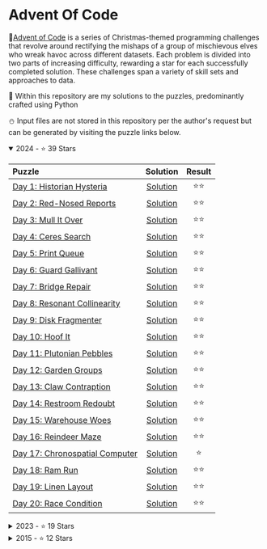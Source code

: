 # Advent Of Code 

🎄[Advent of Code](https://adventofcode.com/) is a series of Christmas-themed programming challenges that revolve around rectifying the mishaps of a group of mischievous elves who wreak havoc across different datasets. Each problem is divided into two parts of increasing difficulty, rewarding a star for each successfully completed solution. These challenges span a variety of skill sets and approaches to data.

🎅 Within this repository are my solutions to the puzzles, predominantly crafted using Python

⛄️ Input files are not stored in this repository per the author's request but can be generated by visiting the puzzle links below. 

<details open>
    <summary>2024 - ⭐️ 39 Stars</summary>
    
| Puzzle      | Solution | Result|
| :---        |    :----:   |   :----:    |
| [Day 1: Historian Hysteria](https://adventofcode.com/2024/day/1) | [Solution](https://github.com/Fordcois/AdventOfCode/tree/main/2024/Day01) | ⭐️⭐️ |
| [Day 2: Red-Nosed Reports](https://adventofcode.com/2024/day/2) | [Solution](https://github.com/Fordcois/AdventOfCode/tree/main/2024/Day02) | ⭐️⭐️ |
| [Day 3: Mull It Over](https://adventofcode.com/2024/day/3) | [Solution](https://github.com/Fordcois/AdventOfCode/tree/main/2024/Day03) | ⭐️⭐️ |
| [Day 4: Ceres Search](https://adventofcode.com/2024/day/4) | [Solution](https://github.com/Fordcois/AdventOfCode/tree/main/2024/Day04) | ⭐️⭐️ |
| [Day 5: Print Queue](https://adventofcode.com/2024/day/5) | [Solution](https://github.com/Fordcois/AdventOfCode/tree/main/2024/Day05) | ⭐️⭐️| 
| [Day 6: Guard Gallivant](https://adventofcode.com/2024/day/6) | [Solution](https://github.com/Fordcois/AdventOfCode/tree/main/2024/Day06) | ⭐️⭐️ | 
| [Day 7: Bridge Repair](https://adventofcode.com/2024/day/7) | [Solution](https://github.com/Fordcois/AdventOfCode/tree/main/2024/Day07) | ⭐️⭐️ | 
| [Day 8: Resonant Collinearity](https://adventofcode.com/2024/day/8) | [Solution](https://github.com/Fordcois/AdventOfCode/tree/main/2024/Day08) | ⭐️⭐️ | 
| [Day 9: Disk Fragmenter](https://adventofcode.com/2024/day/9) | [Solution](https://github.com/Fordcois/AdventOfCode/tree/main/2024/Day09) | ⭐️⭐️ | 
| [Day 10: Hoof It](https://adventofcode.com/2024/day/10) | [Solution](https://github.com/Fordcois/AdventOfCode/tree/main/2024/Day10) | ⭐️⭐️ | 
| [Day 11: Plutonian Pebbles](https://adventofcode.com/2024/day/11) | [Solution](https://github.com/Fordcois/AdventOfCode/tree/main/2024/Day11) | ⭐️⭐️ | 
| [Day 12: Garden Groups](https://adventofcode.com/2024/day/12) | [Solution](https://github.com/Fordcois/AdventOfCode/tree/main/2024/Day12) | ⭐️⭐️ | 
| [Day 13: Claw Contraption](https://adventofcode.com/2024/day/13) | [Solution](https://github.com/Fordcois/AdventOfCode/tree/main/2024/Day13) | ⭐️⭐️| 
| [Day 14: Restroom Redoubt](https://adventofcode.com/2024/day/14) | [Solution](https://github.com/Fordcois/AdventOfCode/tree/main/2024/Day14) | ⭐️⭐️ | 
| [Day 15: Warehouse Woes](https://adventofcode.com/2024/day/15) | [Solution](https://github.com/Fordcois/AdventOfCode/tree/main/2024/Day15) | ⭐️⭐️ | 
| [Day 16: Reindeer Maze](https://adventofcode.com/2024/day/16) | [Solution](https://github.com/Fordcois/AdventOfCode/tree/main/2024/Day16) | ⭐️⭐️ | 
| [Day 17: Chronospatial Computer](https://adventofcode.com/2024/day/17) | [Solution](https://github.com/Fordcois/AdventOfCode/tree/main/2024/Day17) |⭐️ | 
| [Day 18: Ram Run](https://adventofcode.com/2024/day/18) | [Solution](https://github.com/Fordcois/AdventOfCode/tree/main/2024/Day18) | ⭐️⭐️ | 
| [Day 19: Linen Layout](https://adventofcode.com/2024/day/19) | [Solution](https://github.com/Fordcois/AdventOfCode/tree/main/2024/Day19) | ⭐️⭐️ | 
| [Day 20: Race Condition](https://adventofcode.com/2024/day/20) | [Solution](https://github.com/Fordcois/AdventOfCode/tree/main/2024/Day20) |⭐️⭐️ | 
</details EndOf2024Table>

<details>
    <summary>2023 - ⭐️ 19 Stars</summary>
    
| Puzzle      | Solution | Result|
| :---        |    :----:   |   :----:    |
| [Day 1: Trebuchet?!](https://adventofcode.com/2023/day/1) | [Solution](https://github.com/Fordcois/AdventOfCode/blob/main/2023/Day01) | ⭐️⭐️ |
| [Day 2: Cube Conundrum](https://adventofcode.com/2023/day/2) | [Solution](https://github.com/Fordcois/AdventOfCode/blob/main/2023/Day02) | ⭐️⭐️ |
| [Day 3: Gear Ratios](https://adventofcode.com/2023/day/3) | [Solution](https://github.com/Fordcois/AdventOfCode/blob/main/2023/Day03) | ⭐️⭐️ |
| [Day 4: Scratchcards](https://adventofcode.com/2023/day/4) | [Solution](https://github.com/Fordcois/AdventOfCode/blob/main/2023/Day04) | ⭐️⭐️ |
| [Day 5: If You Give A Seed A Fertilizer](https://adventofcode.com/2023/day/5) | [Solution](https://github.com/Fordcois/AdventOfCode/blob/main/2023/Day05) | ⭐️⭐️ |
| [Day 6: Wait For It ](https://adventofcode.com/2023/day/6) | [Solution](https://github.com/Fordcois/AdventOfCode/blob/main/2023/Day06) | ⭐️⭐️ |
| [Day 7: Camel Cards ](https://adventofcode.com/2023/day/7) | [Solution](https://github.com/Fordcois/AdventOfCode/blob/main/2023/Day07) | ⭐️⭐️ |
| [Day 8: Haunted Wasteland ](https://adventofcode.com/2023/day/8) | [Solution](https://github.com/Fordcois/AdventOfCode/blob/main/2023/Day08) | ⭐️⭐️ |
| [Day 9: Mirage Maintenance ](https://adventofcode.com/2023/day/9) | [Solution](https://github.com/Fordcois/AdventOfCode/blob/main/2023/Day09) | ⭐️⭐️ |
| [Day 10: Pipe Maze ](https://adventofcode.com/2023/day/10) | [Solution](https://github.com/Fordcois/AdventOfCode/blob/main/2023/Day10) | ⭐️ |
</details EndOf2023Table>

<details>
    <summary>2015 - ⭐️ 12 Stars</summary>
| Puzzle      | Solution | Result|
| :---        |    :----:   |   :----:    |
| [Day 1: Not Quite Lisp](https://adventofcode.com/2015/day/1) | [Solution](https://github.com/Fordcois/AdventOfCode/tree/main/2015/Day01) | ⭐️⭐️ | 
| [Day 2: I Was Told There Would Be No Math](https://adventofcode.com/2015/day/2) | [Solution](https://github.com/Fordcois/AdventOfCode/tree/main/2015/Day02) |⭐️⭐️ | 
| [Day 3: Perfectly Spherical Houses In A Vacuum](https://adventofcode.com/2015/day/3) | [Solution](https://github.com/Fordcois/AdventOfCode/tree/main/2015/Day03) | ⭐️⭐️ | 
| [Day 4: The Ideal Stocking Stuffer](https://adventofcode.com/2015/day/4) | [Solution](https://github.com/Fordcois/AdventOfCode/tree/main/2015/Day04) | ⭐️⭐️| 
| [Day 5: Doesn't He Have Intern-Elves For This?](https://adventofcode.com/2015/day/5) | [Solution](https://github.com/Fordcois/AdventOfCode/tree/main/2015/Day05) | ⭐️⭐️ | 
| [Day 6: Probably A Fire Hazard](https://adventofcode.com/2015/day/6) | [Solution](https://github.com/Fordcois/AdventOfCode/tree/main/2015/Day06) | ⭐️⭐️ | 
</details EndOf2015Table>

